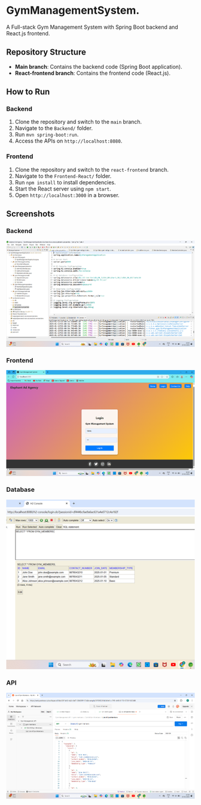 # GymManagementSystem.
A Full-stack Gym Management System with Spring Boot backend and React.js frontend.

## Repository Structure
- **Main branch**: Contains the backend code (Spring Boot application).
- **React-frontend branch**: Contains the frontend code (React.js).

## How to Run
### Backend
1. Clone the repository and switch to the `main` branch.
2. Navigate to the `Backend/` folder.
3. Run `mvn spring-boot:run`.
4. Access the APIs on `http://localhost:8080`.

### Frontend
1. Clone the repository and switch to the `react-frontend` branch.
2. Navigate to the `Frontend-React/` folder.
3. Run `npm install` to install dependencies.
4. Start the React server using `npm start`.
5. Open `http://localhost:3000` in a browser.

## Screenshots
### Backend
![Application Properties](https://github.com/ManojkumarEdla9/GymManagementSystem/blob/master/Application%20properties.png)

### Frontend
![Login Page](https://github.com/ManojkumarEdla9/GymManagementSystem/blob/master/Login%20Page.png)

### Database
![H2 Console](https://github.com/ManojkumarEdla9/GymManagementSystem/blob/master/H2%20Console.png)

### API
![Postman Response](https://github.com/ManojkumarEdla9/GymManagementSystem/blob/master/Postman%20Response.png)
